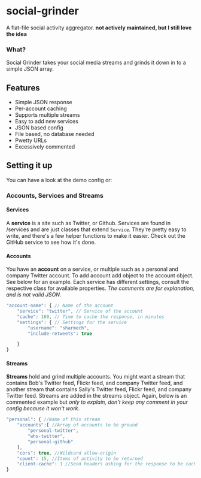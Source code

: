 social-grinder
==============

A flat-file social activity aggregator. **not actively maintained, but I still love the idea**

### What?
Social Grinder takes your social media streams and grinds it down in to a simple JSON array.

## Features
* Simple JSON response
* Per-account caching
* Supports multiple streams
* Easy to add new services
* JSON based config
* File based, no database needed
* Pwetty URLs
* Excessively commented

## Setting it up

You can have a look at the demo config or:

### Accounts, Services and Streams
#### Services
A **service** is a site such as Twitter, or Github.
Services are found in /services and are just classes that extend `Service`. They're pretty easy to write, and there's a few helper functions to make it easier. Check out the GitHub service to see how it's done.
#### Accounts
You have an **account** on a service, or multiple such as a personal and company Twitter account.
To add account add object to the account object. See below for an example. Each service has different settings, consult the respective class for available properties.
_The comments are for explanation, and is not valid JSON._
```js
"account-name": { // Name of the account
	"service": "twitter", // Service of the account
	"cache": 160, // Time to cache the response, in minutes
	"settings": { // Settings for the service
		"username": "sharmech",
		"include-retweets": true

	}
}
```
#### Streams
**Streams** hold and grind multiple accounts.
You might want a stream that contains Bob's Twitter feed, Flickr feed, and company Twitter feed, and another stream that contains Sally's Twitter feed, Flickr feed, and company Twitter feed.
Streams are added in the streams object. Again, below is an commented example but _only to explain, don't keep any comment in your config because it won't work_.
```js
"personal": { //Name of this stream
	"accounts":[ //Array of accounts to be ground
		"personal-twitter",
		"whs-twitter",
		"personal-github"
	],
	"cors": true, //Wildcard allow-origin
	"count": 15, //Items of activity to be returned
	"client-cache": 1 //Send headers asking for the response to be cached client-side. In minuets, 0 for no caching
}
```
